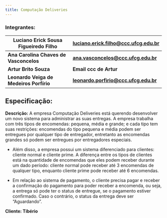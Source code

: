 ```yaml
---
title: Computação Deliveries
---
```

### Integrantes:
**Luciano Erick Sousa Figueiredo Filho** | **luciano.erick.filho@ccc.ufcg.edu.br**
--- | ---
**Ana Carolina Chaves de Vasconcelos** | **ana.vasconcelos@ccc.ufcg.edu.br**
**Artur Brito Souza** | **Email ccc de Artur**
**Leonardo Veiga de Medeiros Porfírio** | **leonardo.porfirio@ccc.ufcg.edu.br**

## Especificação:
**Descrição:** A empresa Computação Deliveries está querendo desenvolver um novo sistema para administrar as suas entregas. A empresa trabalha com três tipos de encomendas: pequena, média e grande; e cada tipo tem suas restrições: encomendas do tipo pequena e média podem ser entregues por qualquer tipo de entregador, entretanto as encomendas grandes só podem ser entregues por entregadores especiais.

- Além disso, a empresa possui um sistema diferenciado para clientes: cliente normal e cliente prime. A diferença entre os tipos de clientes está na quantidade de encomendas que eles podem receber durante um dado período: cliente normal pode receber até 3 encomendas de qualquer tipo, enquanto cliente prime pode receber até 6 encomendas.

- Em relação ao sistema de pagamento, o cliente precisa pagar e receber a confirmação do pagamento para poder receber a encomenda, ou seja, a entrega só pode ter o status de entregue, se o pagamento estiver confirmado. Caso o contrário, o status da entrega deve ser “Aguardando”.

**Cliente: Tibério**
